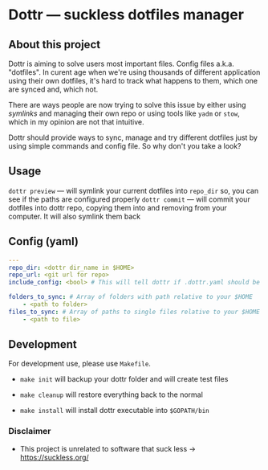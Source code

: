 # Dottr — suckless dotfiles manager

## About this project
Dottr is aiming to solve users most important files. Config files a.k.a. "dotfiles". In curent age when we're using thousands of
different application using their own dotfiles, it's hard to track what happens to them, which one are synced and, which not.

There are ways people are now trying to solve this issue by either using *symlinks* and managing their own repo or using tools
like `yadm` or `stow`, which in my opinion are not that intuitive.

Dottr should provide ways to sync, manage and try different dotfiles just by using simple commands and config file. So why don't you take a look?

## Usage
`dottr preview` — will symlink your current dotfiles into `repo_dir` so, you can see if the paths are configured properly
`dottr commit` — will commit your dotfiles into dottr repo, copying them into and removing from your computer. It will also symlink them back

## Config (yaml)
```yaml
---
repo_dir: <dottr dir_name in $HOME>
repo_url: <git url for repo>
include_config: <bool> # This will tell dottr if .dottr.yaml should be present in repo itself

folders_to_sync: # Array of folders with path relative to your $HOME
    - <path to folder>
files_to_sync: # Array of paths to single files relative to your $HOME
    - <path to file>
```

## Development
For development use, please use `Makefile`.
- `make init` will backup your dottr folder and will create test files
- `make cleanup` will restore everything back to the normal

- `make install` will install dottr executable into `$GOPATH/bin`

### Disclaimer
- This project is unrelated to software that suck less -> https://suckless.org/
